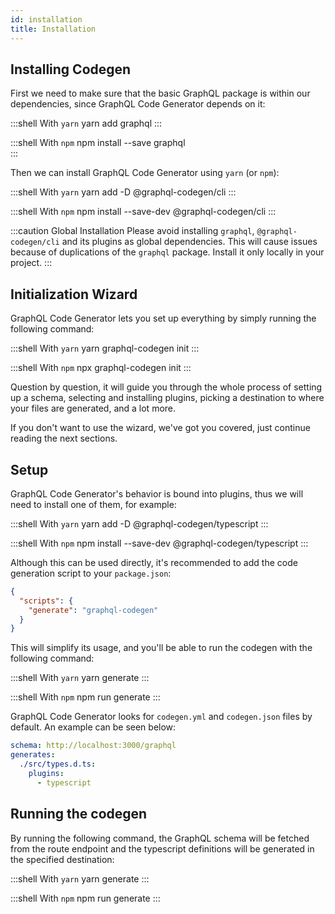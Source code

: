```yaml
---
id: installation
title: Installation
---
```


## Installing Codegen 

First we need to make sure that the basic GraphQL package is within our dependencies, since GraphQL Code Generator depends on it:

:::shell With `yarn`
    yarn add graphql
:::

:::shell With `npm`
    npm install --save graphql  
:::

Then we can install GraphQL Code Generator using `yarn` (or `npm`):

:::shell With `yarn`
    yarn add -D @graphql-codegen/cli
:::

:::shell With `npm`
    npm install --save-dev @graphql-codegen/cli
:::

:::caution Global Installation
Please avoid installing `graphql`, `@graphql-codegen/cli` and its plugins as global dependencies. This will cause issues because of duplications of the `graphql` package. Install it only locally in your project.
:::

## Initialization Wizard

GraphQL Code Generator lets you set up everything by simply running the following command:

:::shell With `yarn`
    yarn graphql-codegen init
:::

:::shell With `npm`
    npx graphql-codegen init
:::

Question by question, it will guide you through the whole process of setting up a schema, selecting and installing plugins, picking a destination to where your files are generated, and a lot more.

If you don't want to use the wizard, we've got you covered, just continue reading the next sections.

## Setup

GraphQL Code Generator's behavior is bound into plugins, thus we will need to install one of them, for example:

:::shell With `yarn`
    yarn add -D @graphql-codegen/typescript
:::

:::shell With `npm`
    npm install --save-dev @graphql-codegen/typescript
:::

Although this can be used directly, it's recommended to add the code generation script to your `package.json`:

```json
{
  "scripts": {
    "generate": "graphql-codegen"
  }
}
```

This will simplify its usage, and you'll be able to run the codegen with the following command:

:::shell With `yarn`
    yarn generate
:::

:::shell With `npm`
    npm run generate
:::

GraphQL Code Generator looks for `codegen.yml` and `codegen.json` files by default. An example can be seen below:

```yaml
schema: http://localhost:3000/graphql
generates:
  ./src/types.d.ts:
    plugins:
      - typescript
```

## Running the codegen

By running the following command, the GraphQL schema will be fetched from the route endpoint and the typescript definitions will be generated in the specified destination:

:::shell With `yarn`
    yarn generate
:::

:::shell With `npm`
    npm run generate
:::

